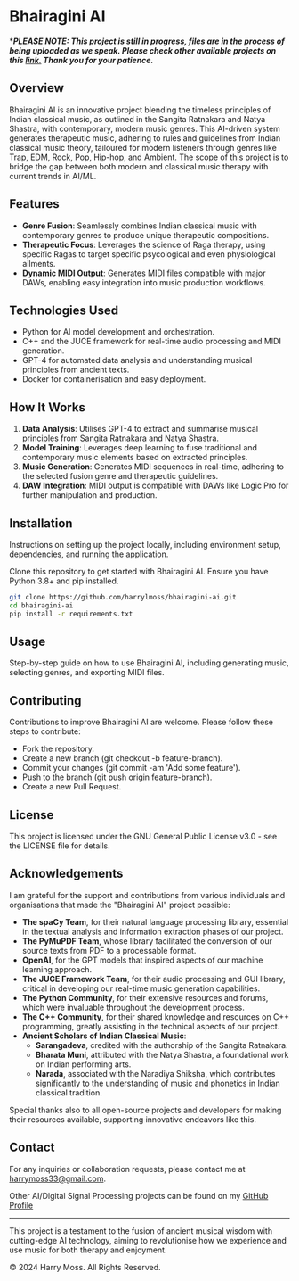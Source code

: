# Bhairagini AI

****PLEASE NOTE: This project is still in progress, files are in the process of being uploaded as we speak. Please check other available projects on this [link.](https://github.com/HarryLMoss) Thank you for your patience.***

## Overview
Bhairagini AI is an innovative project blending the timeless principles of Indian classical music, as outlined in the Sangita Ratnakara and Natya Shastra, with contemporary, modern music genres. This AI-driven system generates therapeutic music, adhering to rules and guidelines from Indian classical music theory, tailoured for modern listeners through genres like Trap, EDM, Rock, Pop, Hip-hop, and Ambient. The scope of this project is to bridge the gap between both modern and classical music therapy with current trends in AI/ML.

## Features
- **Genre Fusion**: Seamlessly combines Indian classical music with contemporary genres to produce unique therapeutic compositions.
- **Therapeutic Focus**: Leverages the science of Raga therapy, using specific Ragas to target specific psycological and even physiological ailments.
- **Dynamic MIDI Output**: Generates MIDI files compatible with major DAWs, enabling easy integration into music production workflows.

## Technologies Used
- Python for AI model development and orchestration.
- C++ and the JUCE framework for real-time audio processing and MIDI generation.
- GPT-4 for automated data analysis and understanding musical principles from ancient texts.
- Docker for containerisation and easy deployment.

## How It Works
1. **Data Analysis**: Utilises GPT-4 to extract and summarise musical principles from Sangita Ratnakara and Natya Shastra.
2. **Model Training**: Leverages deep learning to fuse traditional and contemporary music elements based on extracted principles.
3. **Music Generation**: Generates MIDI sequences in real-time, adhering to the selected fusion genre and therapeutic guidelines.
4. **DAW Integration**: MIDI output is compatible with DAWs like Logic Pro for further manipulation and production.

## Installation
Instructions on setting up the project locally, including environment setup, dependencies, and running the application.

Clone this repository to get started with Bhairagini AI. Ensure you have Python 3.8+ and pip installed.
```bash
git clone https://github.com/harrylmoss/bhairagini-ai.git
cd bhairagini-ai
pip install -r requirements.txt
```

## Usage
Step-by-step guide on how to use Bhairagini AI, including generating music, selecting genres, and exporting MIDI files.

## Contributing
Contributions to improve Bhairagini AI are welcome. Please follow these steps to contribute:

- Fork the repository.
- Create a new branch (git checkout -b feature-branch).
- Commit your changes (git commit -am 'Add some feature').
- Push to the branch (git push origin feature-branch).
- Create a new Pull Request.

## License
This project is licensed under the GNU General Public License v3.0 - see the LICENSE file for details.

## Acknowledgements
I am grateful for the support and contributions from various individuals and organisations that made the "Bhairagini AI" project possible:

- **The spaCy Team**, for their natural language processing library, essential in the textual analysis and information extraction phases of our project.
- **The PyMuPDF Team**, whose library facilitated the conversion of our source texts from PDF to a processable format.
- **OpenAI**, for the GPT models that inspired aspects of our machine learning approach.
- **The JUCE Framework Team**, for their audio processing and GUI library, critical in developing our real-time music generation capabilities.
- **The Python Community**, for their extensive resources and forums, which were invaluable throughout the development process.
- **The C++ Community**, for their shared knowledge and resources on C++ programming, greatly assisting in the technical aspects of our project.
- **Ancient Scholars of Indian Classical Music**:
  - **Sarangadeva**, credited with the authorship of the Sangita Ratnakara.
  - **Bharata Muni**, attributed with the Natya Shastra, a foundational work on Indian performing arts.
  - **Narada**, associated with the Naradiya Shiksha, which contributes significantly to the understanding of music and phonetics in Indian classical tradition.

Special thanks also to all open-source projects and developers for making their resources available, supporting innovative endeavors like this.

## Contact
For any inquiries or collaboration requests, please contact me at harrymoss33@gmail.com.

Other AI/Digital Signal Processing projects can be found on my [GitHub Profile](https://github.com/HarryLMoss)

---

This project is a testament to the fusion of ancient musical wisdom with cutting-edge AI technology, aiming to revolutionise how we experience and use music for both therapy and enjoyment.

© 2024 Harry Moss. All Rights Reserved.
